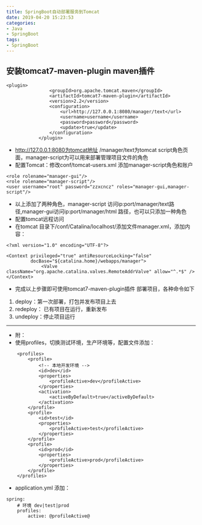 ```yaml
---
title: SpringBoot自动部署服务到Tomcat
date: 2019-04-20 15:23:53
categories:
- Java
- SpringBoot
tags:
- SpringBoot
---
```

## 安装tomcat7-maven-plugin maven插件

```
<plugin>
                <groupId>org.apache.tomcat.maven</groupId>
                <artifactId>tomcat7-maven-plugin</artifactId>
                <version>2.2</version>
                <configuration>
                    <url>http://127.0.0.1:8080/manager/text</url>
                    <username>username</username>
                    <password>password</password>
                    <update>true</update>
                </configuration>
            </plugin>
```
<!--more-->
- http://127.0.0.1:8080为tomcat地址 /manager/text为tomcat script角色页面，manager-script为可以用来部署管理项目文件的角色
- 配置Tomcat：修改conf/tomcat-users.xml 添加manager-script角色和账户
```
<role rolename="manager-gui"/>
<role rolename="manager-script"/>
<user username="root" password="zzxcncz" roles="manager-gui,manager-script"/>
```
- 以上添加了两种角色，manager-script 访问ip:port/manager/text路径,manager-gui访问ip:port/manager/html 路径，也可以只添加一种角色
- 配置tomcat远程访问
- 在tomcat  目录下/conf/Catalina/localhost/添加文件manager.xml，添加内容：
```
<?xml version="1.0" encoding="UTF-8"?>
 
<Context privileged="true" antiResourceLocking="false"   
         docBase="${catalina.home}/webapps/manager">  
             <Valve className="org.apache.catalina.valves.RemoteAddrValve" allow="^.*$" />  
</Context>  
```
- 完成以上步骤即可使用tomcat7-maven-plugin插件 部署项目，各种命令如下
1. deploy：第一次部署，打包并发布项目上去
2. redeploy： 已有项目在运行，重新发布
3. undeploy：停止项目运行


---
- 附：
- 使用profiles，切换测试环境，生产环境等，配置文件添加：
```
    <profiles>
        <profile>
            <!-- 本地开发环境 -->
            <id>dev</id>
            <properties>
                <profileActive>dev</profileActive>
            </properties>
            <activation>
                <activeByDefault>true</activeByDefault>
            </activation>
        </profile>
        <profile>
            <id>test</id>
            <properties>
                <profileActive>test</profileActive>
            </properties>
        </profile>
        <profile>
            <id>prod</id>
            <properties>
                <profileActive>prod</profileActive>
            </properties>
        </profile>
    </profiles>
```
- application.yml 添加：
```
spring:
    # 环境 dev|test|prod
    profiles:
        active: @profileActive@
```
